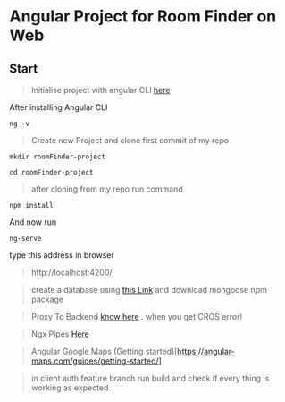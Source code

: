# Angular Project for Room Finder on Web

## Start

> Initialise project with angular CLI [here](https://angular.io/guide/quickstart)

After installing Angular CLI

```
ng -v
```

> Create new Project and clone first commit of my repo

```
mkdir roomFinder-project
```

```
cd roomFinder-project
```

> after cloning from my repo run command

```
npm install
```
And now run

```
ng-serve
```

type this address in browser

> http://localhost:4200/

> create a database using [this Link](https://mlab.com/) and download mongoose npm package

> Proxy To Backend [know here](https://github.com/angular/angular-cli/blob/master/docs/documentation/stories/proxy.md) . when you get CROS error!

> Ngx Pipes [Here](https://github.com/danrevah/ngx-pipes)

> Angular Google Maps (Getting started)[https://angular-maps.com/guides/getting-started/]

> in client auth feature branch run build and check if every thing is working as expected